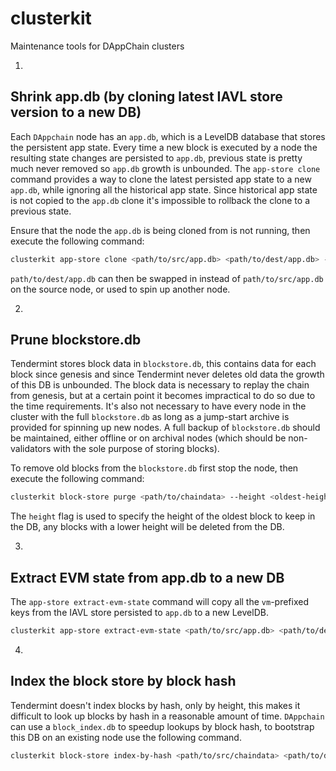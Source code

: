 # clusterkit
Maintenance tools for  DAppChain clusters

1)
## Shrink app.db (by cloning latest IAVL store version to a new DB)

Each `DAppchain` node has an `app.db`, which is a LevelDB database that stores the persistent app state.
Every time a new block is executed by a node the resulting state changes are persisted to `app.db`,
previous state is pretty much never removed so `app.db` growth is unbounded. The `app-store clone` command provides a way to clone the latest persisted app state to a new `app.db`, while ignoring all
the historical app state. Since historical app state is not copied to the `app.db` clone it's
impossible to rollback the clone to a previous state.

Ensure that the node the `app.db` is being cloned from is not running, then execute the following
command:
```bash
clusterkit app-store clone <path/to/src/app.db> <path/to/dest/app.db> --log 1 --saves-per-commit 10000
```

`path/to/dest/app.db` can then be swapped in instead of `path/to/src/app.db` on the source node,
or used to spin up another node.

2)
## Prune blockstore.db

Tendermint stores block data in `blockstore.db`, this contains data for each block since genesis
and since Tendermint never deletes old data the growth of this DB is unbounded. The block data is
necessary to replay the chain from genesis, but at a certain point it becomes impractical to do so
due to the time requirements. It's also not necessary to have every node in the cluster with the
full `blockstore.db` as long as a jump-start archive is provided for spinning up new nodes. A full
backup of `blockstore.db` should be maintained, either offline or on archival nodes (which should
be non-validators with the sole purpose of storing blocks).

To remove old blocks from the `blockstore.db` first stop the node, then execute the following command:
```bash
clusterkit block-store purge <path/to/chaindata> --height <oldest-height-to-keep> --log 1
```

The `height` flag is used to specify the height of the oldest block to keep in the DB, any blocks
with a lower height will be deleted from the DB.

3)
## Extract EVM state from app.db to a new DB

The `app-store extract-evm-state` command will copy all the `vm`-prefixed keys from the IAVL store
persisted to `app.db` to a new LevelDB.

```bash
clusterkit app-store extract-evm-state <path/to/src/app.db> <path/to/dest/evm.db> --log 1 --batch-size 10000
```

4)
## Index the block store by block hash
Tendermint doesn't index blocks by hash, only by height, this makes it difficult to look up blocks
by hash in a reasonable amount of time. `DAppchain` can use a `block_index.db` to speedup lookups
by block hash, to bootstrap this DB on an existing node use the following command. 
```bash
clusterkit block-store index-by-hash <path/to/src/chaindata> <path/to/dest/db> --log 1 --batch-size 10000
```


